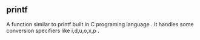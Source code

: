 ## printf
A function similar to printf built in C programing language . It  handles some conversion specifiers like  i,d,u,o,x,p .
